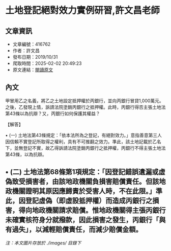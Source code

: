 # 土地登記絕對效力實例研習,許文昌老師

## 文章資訊
- 文章編號：416762
- 作者：許文昌
- 發布日期：2019/10/31
- 爬取時間：2025-02-02 20:49:23
- 原文連結：[閱讀原文](https://real-estate.get.com.tw/Columns/detail.aspx?no=416762)

## 內文
甲冒用乙之名義，將乙之土地設定抵押權於丙銀行，並向丙銀行冒貸1,000萬元。之後，乙發現上情，訴請法院塗銷丙銀行之抵押權。此時，丙銀行得否主張土地法第43條以為抗辯？又，丙銀行如何保護其權益？

【解答】

• (一) 土地法第43條規定：「依本法所為之登記，有絕對效力。」意指善意第三人因信賴不實登記所取得之權利，具有不可推翻之效力。準此，該土地記載於乙名下，並無登記不實，故乙得訴請法院塗銷丙銀行之抵押權，丙銀行不得主張土地法第43條，以為抗辯。

• (二) 土地法第68條第1項規定：「因登記錯誤遺漏或虛偽致受損害者，由該地政機關負損害賠償責任。但該地政機關證明其原因應歸責於受害人時，不在此限。」準此，因登記虛偽（即虛設抵押權）而造成丙銀行之損害，得向地政機關請求賠償。惟地政機關得主張丙銀行未確實核符身分就撥款，因此損害之發生，丙銀行「與有過失」，以減輕賠償責任，而減少賠償金額。
---
*注：本文圖片存放於 ./images/ 目錄下*
